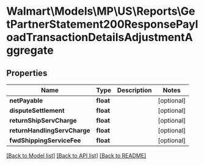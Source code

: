 # Walmart\Models\MP\US\Reports\GetPartnerStatement200ResponsePayloadTransactionDetailsAdjustmentAggregate

## Properties

Name | Type | Description | Notes
------------ | ------------- | ------------- | -------------
**netPayable** | **float** |  | [optional]
**disputeSettlement** | **float** |  | [optional]
**returnShipServCharge** | **float** |  | [optional]
**returnHandlingServCharge** | **float** |  | [optional]
**fwdShippingServiceFee** | **float** |  | [optional]


[[Back to Model list]](./) [[Back to API list]](../../../../../README.md#supported-apis) [[Back to README]](../../../../../README.md)
